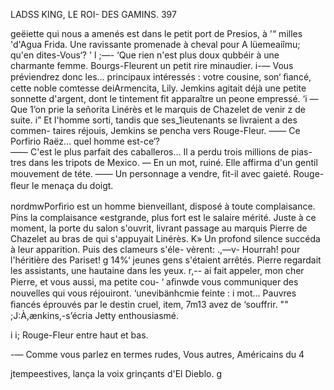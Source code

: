  
  
 
 
 
 
 
 
 
 
  
 
 
 
 
 
 
 
 
 
 
 
 
 
 
 
 
 
 
 
 
 
 
 
 
  
   

LADSS KING, LE ROI- DES GAMINS. 397

 

  geëiette qui nous a amenés est dans le petit port de Presios, à
'“ milles 'd'Agua Frida. Une ravissante promenade à cheval pour
A lüemeaiîmu; qu'en dites-Vous‘?
' l ;—- ‘Que rien n'est plus doux qubbéir à une charmante femme.
Bourgs-Fleurent un petit rire minaudier.
i-— Vous préviendrez donc les... principaux intéressés : votre cousine, son‘
ﬁancé, cette noble comtesse deiArmencita, Lily.
Jemkins agitait déjà une petite sonnette d'argent, dont le tintement fit
 apparaître un peone empressé.
‘i — Que 1’on prie la señorita Linérès et le marquis de Chazelet de venir
z de suite.
i” Et l'homme sorti, tandis que ses_1ieutenants se livraient a des commen-
taires réjouis, Jemkins se pencha vers Rouge-Fleur.
—— Ce Porfirio Raëz... quel homme est-ce‘?\
—— C'est le plus parfait des caballeros... Il a perdu trois millions de pias-
tres dans les tripots de Mexico.
— En un mot, ruiné.
Elle affirma d'un gentil mouvement de téte.
—— Un personnage a vendre, ﬁt-il avec gaieté.
Rouge-ﬂeur le menaça du doigt.

nordmwPorﬁrio est un homme bienveillant, disposé à toute complaisance.
Pins la complaisance «estgrande, plus fort est le salaire mérité.
Juste à ce moment, la porte du salon s'ouvrit, livrant passage au marquis
Pierre de Chazelet au bras de qui s'appuyait Linérès.
K» Un profond silence succéda à leur apparition. Puis des clameurs s'éle-
vèrent:
.,—v- Hourrah! pour l'héritière des Pariset!
g 14%‘ jeunes gens s'étaient arrêtés. Pierre regardait les assistants, une
 hautaine dans les yeux.
r,--  ai fait appeler, mon cher Pierre, et vous aussi, ma petite cou-
‘  aﬁnwde vous communiquer des nouvelles qui vous réjouiront.
 ‘unevibänhcmie feinte :
i  mot... Pauvres ﬁancés éprouvés par le destin cruel,
item, 7m13 avez  de ‘souffrir.
  "" ;J:À,ænkins,-s’écria Jetty enthousiasmé.

 

i i; Rouge-Fleur entre haut et bas.

-— Comme vous parlez en termes rudes, Vous autres, Américains du 4

jtempeestives, lança la voix grinçants d'El Dieblo. g

